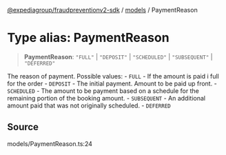 [@expediagroup/fraudpreventionv2-sdk](../../index.md) / [models](../index.md) / PaymentReason

# Type alias: PaymentReason

> **PaymentReason**: `"FULL"` \| `"DEPOSIT"` \| `"SCHEDULED"` \| `"SUBSEQUENT"` \| `"DEFERRED"`

The reason of payment. Possible values: - `FULL` - If the amount is paid i full for the order - `DEPOSIT` - The initial payment. Amount to be paid up front. - `SCHEDULED` - The amount to be payment based on a schedule for the remaining portion of the booking amount. - `SUBSEQUENT` - An additional amount paid that was not originally scheduled. - `DEFERRED`

## Source

models/PaymentReason.ts:24
